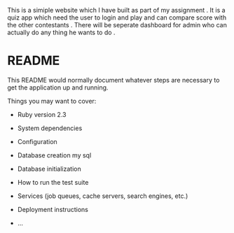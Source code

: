 This is a simiple website which I have built as part of my assignment . It is a quiz app which need the user to login and play and can compare score with the other contestants . There will be seperate dashboard for admin who can actually do any thing he wants to do .

# README

This README would normally document whatever steps are necessary to get the
application up and running.

Things you may want to cover:

* Ruby version
 2.3

* System dependencies

* Configuration

* Database creation
  my sql
* Database initialization

* How to run the test suite

* Services (job queues, cache servers, search engines, etc.)

* Deployment instructions

* ...
